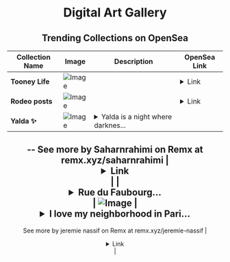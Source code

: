 <div align="center">

# Digital Art Gallery

## Trending Collections on OpenSea

| Collection Name                       | Image                                                                                     | Description                       | OpenSea Link                                                                                          |
|---------------------------------------|-------------------------------------------------------------------------------------------|-----------------------------------|--------------------------------------------------------------------------------------------------------|
| **Tooney Life** | ![Image](https://i.seadn.io/s/raw/files/5b75600e0f27d5227cd3892380bb0df1.png?w=500&auto=format?w=200&auto=format) |  | <details><summary>Link</summary>[Tooney Life](https://opensea.io/collection/tooney-life)</details> |
| **Rodeo posts** | ![Image](https://i.seadn.io/s/raw/files/83ebb71ba05d2c2a8ced515b363a412f.png?w=500&auto=format?w=200&auto=format) |  | <details><summary>Link</summary>[Rodeo posts](https://opensea.io/collection/rodeo-posts-4602)</details> |
| **Yalda ✨** | ![Image](https://i.seadn.io/s/raw/files/c82d4c1f8312ef1f326d713580b64234.jpg?w=500&auto=format?w=200&auto=format) | <details><summary>Yalda is a night where darknes...</summary>Yalda is a night where darkness embraces the light, and the warmth of togetherness outshines the longest hours of winter.✨✨❤️🍉
--
See more by Saharnrahimi on Remx at remx.xyz/saharnrahimi</details> | <details><summary>Link</summary>[Yalda ✨](https://opensea.io/collection/yalda-5)</details> |
| **<details><summary>Rue du Faubourg...</summary>Rue du Faubourg du Temple</details>** | ![Image](https://i.seadn.io/s/raw/files/e582dad770d05d7a2ae1999e621a4c4a.jpg?w=500&auto=format?w=200&auto=format) | <details><summary>I love my neighborhood in Pari...</summary>I love my neighborhood in Paris always crowded with people from all over the world
--
See more by jeremie nassif on Remx at remx.xyz/jeremie-nassif</details> | <details><summary>Link</summary>[Rue du Faubourg du Temple](https://opensea.io/collection/rue-du-faubourg-du-temple)</details> |

</div>